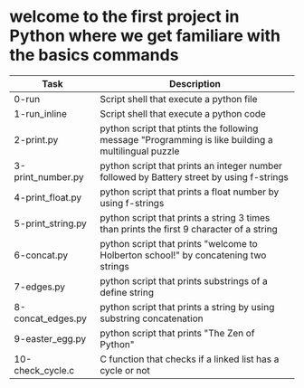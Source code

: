 # welcome to the first project in Python where we get familiare with the basics commands

| Task | Description |
| ---- | ----------- |
| 0-run | Script shell that execute a python file |
| 1-run_inline | Script shell that execute a python code |
| 2-print.py | python script that ptints the following message "Programming is like building a multilingual puzzle |
| 3-print_number.py | python script that prints an integer number followed by Battery street by using f-strings |
| 4-print_float.py | python script that prints a float number by using f-strings |
| 5-print_string.py | python script that prints a string 3 times than prints the first 9 character of a string |
| 6-concat.py | python script that prints "welcome to Holberton school!" by concatening two strings |
| 7-edges.py | python script that prints substrings of a define string |
| 8-concat_edges.py | python script that prints a string by using substring concatenation |
| 9-easter_egg.py | python script that prints "The Zen of Python" |
| 10-check_cycle.c | C function that checks if a linked list has a cycle or not |
